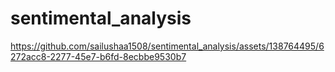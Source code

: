 # sentimental_analysis
https://github.com/sailushaa1508/sentimental_analysis/assets/138764495/6272acc8-2277-45e7-b6fd-8ecbbe9530b7
